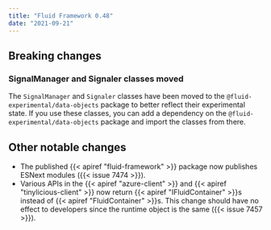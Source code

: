 ```yaml
---
title: "Fluid Framework 0.48"
date: "2021-09-21"
---
```


## Breaking changes

### SignalManager and Signaler classes moved

The `SignalManager` and `Signaler` classes have been moved to the `@fluid-experimental/data-objects` package to
better reflect their experimental state. If you use these classes, you can add a dependency on the
`@fluid-experimental/data-objects` package and import the classes from there.

## Other notable changes

- The published {{< apiref "fluid-framework" >}} package now publishes ESNext modules ({{< issue 7474 >}}).
- Various APIs in the {{< apiref "azure-client" >}} and {{< apiref "tinylicious-client" >}} now return {{< apiref
  "IFluidContainer" >}}s instead of {{< apiref "FluidContainer" >}}s. This change should have no effect to developers
  since the runtime object is the same ({{< issue 7457 >}}).
